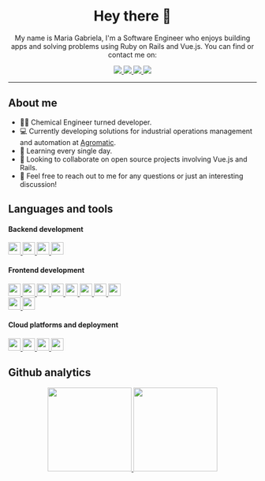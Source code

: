 <div align="center">
  <h1>Hey there 👋</h1>
  <p>My name is Maria Gabriela, I'm a Software Engineer who enjoys building apps and solving problems using Ruby on Rails and Vue.js. You can find or contact me on:</p>

  <a href="https://www.linkedin.com/in/maria-gabriela-guarecuco">
    <img src="https://img.shields.io/badge/LinkedIn-0077B5?style=for-the-badge&logo=linkedin&logoColor=white" />
  </a>
  <a href="https://twitter.com/Gabrielagcdev">
    <img src="https://img.shields.io/badge/twitter-%231DA1F2.svg?&style=for-the-badge&logo=twitter&logoColor=white" />
  </a>
  <a href="mailto:mgabriela.guarecuco@gmail.com">
    <img src="https://img.shields.io/badge/Gmail-D14836?style=for-the-badge&logo=gmail&logoColor=white" />
  </a>
  <a href="https://gitlab.com/mgabriela.guarecuco">
    <img src="https://img.shields.io/badge/GitLab-330F63?style=for-the-badge&logo=gitlab&logoColor=white" />
  </a>
</div>

<hr>

## About me

- 👩‍🔬 Chemical Engineer turned developer.
- 💻 Currently developing solutions for industrial operations management and automation at <a href="https://agromatic.com.ve" target="_blank">Agromatic</a>.
- 🌱 Learning every single day.
- 🔭 Looking to collaborate on open source projects involving Vue.js and Rails.
- 📩 Feel free to reach out to me for any questions or just an interesting discussion!

## Languages and tools

#### Backend development

<a href="https://www.ruby-lang.org/en">
  <img src="https://img.shields.io/badge/Ruby-CC342D?style=for-the-badge&logo=ruby&logoColor=white" height="25" />
</a>
<a href="https://rubyonrails.org">
  <img src="https://img.shields.io/badge/Ruby_on_Rails-CC0000?style=for-the-badge&logo=ruby-on-rails&logoColor=white" height="25" />
</a>
<a href="https://www.postgresql.org">
  <img src="https://img.shields.io/badge/PostgreSQL-316192?style=for-the-badge&logo=postgresql&logoColor=white" height="25" />
</a>
<a href="https://www.mysql.com">
  <img src="https://img.shields.io/badge/MySQL-00000F?style=for-the-badge&logo=mysql&logoColor=white" height="25" />
</a>

#### Frontend development

<a href="#">
  <img src="https://img.shields.io/badge/HTML5-E34F26?style=for-the-badge&logo=html5&logoColor=white" height="25" />
</a>
<a href="#">
  <img src="https://img.shields.io/badge/CSS3-1572B6?style=for-the-badge&logo=css3&logoColor=white" height="25" />
</a>
<a href="#">
  <img src="https://img.shields.io/badge/Sass-CC6699?style=for-the-badge&logo=sass&logoColor=white" height="25" />
</a>
<a href="#">
  <img src="https://img.shields.io/badge/JavaScript-F7DF1E?style=for-the-badge&logo=javascript&logoColor=black" height="25" />
</a>
<a href="https://vuejs.org">
  <img src="https://img.shields.io/badge/Vue.js-35495E?style=for-the-badge&logo=vuedotjs&logoColor=4FC08D" height="25" />
</a>
<a href="https://nuxtjs.org">
  <img src="https://img.shields.io/badge/nuxt.js-00C58E?style=for-the-badge&logo=nuxtdotjs&logoColor=white" height="25" />
</a>
<a href="https://quasar.dev">
  <img src="https://img.shields.io/badge/Quasar-1976D2?style=for-the-badge&logo=quasar&logoColor=white" height="25" />
</a>
<a href="https://getbootstrap.com/">
  <img src="https://img.shields.io/badge/Bootstrap-563D7C?style=for-the-badge&logo=bootstrap&logoColor=white" height="25" />
</a>
<br>
<a href="https://www.adobe.com/products/photoshop.html">
  <img src="https://img.shields.io/badge/Adobe%20Photoshop-31A8FF?style=for-the-badge&logo=Adobe%20Photoshop&logoColor=black" height="25" />
</a>
<a href="https://www.adobe.com/products/xd.html">
  <img src="https://img.shields.io/badge/Adobe%20XD-470137?style=for-the-badge&logo=Adobe%20XD&logoColor=#FF61F6" height="25" />
</a>

#### Cloud platforms and deployment

<a href="https://www.digitalocean.com">
  <img src="https://img.shields.io/badge/Digital_Ocean-0080FF?style=for-the-badge&logo=DigitalOcean&logoColor=white" height="25" />
</a>
<a href="https://www.heroku.com">
  <img src="https://img.shields.io/badge/Heroku-430098?style=for-the-badge&logo=heroku&logoColor=white" height="25" />
</a>
<a href="https://www.netlify.com">
  <img src="https://img.shields.io/badge/Netlify-00C7B7?style=for-the-badge&logo=netlify&logoColor=white" height="25" />
</a>
<a href="https://www.nginx.com">
  <img src="https://img.shields.io/badge/Nginx-009639?style=for-the-badge&logo=nginx&logoColor=white" height="25" />
</a>

## Github analytics

<div align="center">
  <a href="https://github.com/Katsari">
    <img height="170em" src="https://github-readme-stats.vercel.app/api?username=Katsari&count_private=true&show_icons=true&theme=buefy"/>
    <img height="170em" src="https://github-readme-stats.vercel.app/api/top-langs/?username=Katsari&layout=compact&hide=php&langs_count=6&theme=buefy"/>
  </a>
</div>
